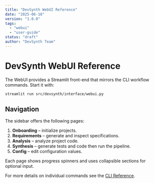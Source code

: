 ```yaml
---
title: "DevSynth WebUI Reference"
date: "2025-06-18"
version: "1.0.0"
tags:
  - "webui"
  - "user-guide"
status: "draft"
author: "DevSynth Team"
---
```


# DevSynth WebUI Reference

The WebUI provides a Streamlit front-end that mirrors the CLI workflow commands. Start it with:

```bash
streamlit run src/devsynth/interface/webui.py
```

## Navigation

The sidebar offers the following pages:

1. **Onboarding** – initialize projects.
2. **Requirements** – generate and inspect specifications.
3. **Analysis** – analyze project code.
4. **Synthesis** – generate tests and code then run the pipeline.
5. **Config** – edit configuration values.

Each page shows progress spinners and uses collapsible sections for optional input.

For more details on individual commands see the [CLI Reference](cli_reference.md).
